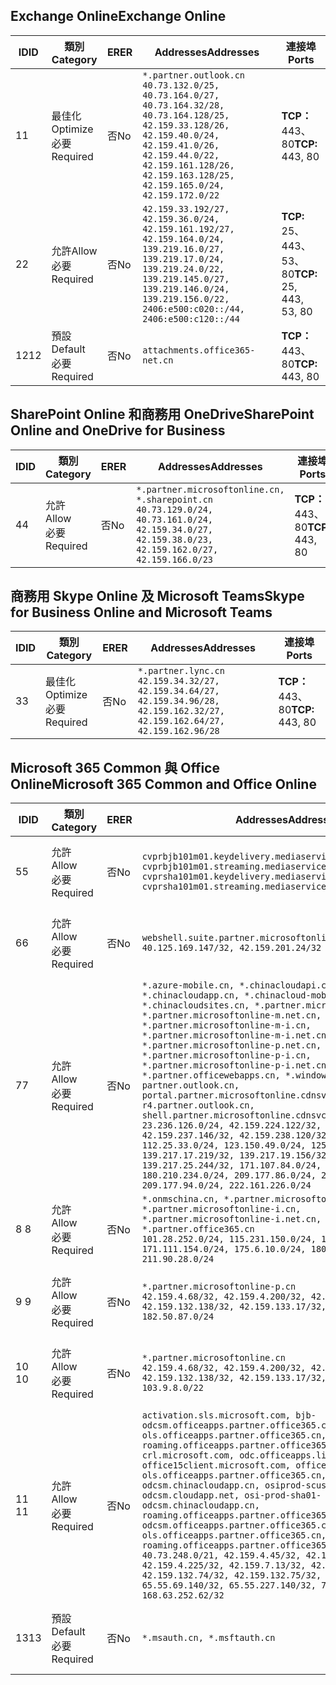 <!--THIS FILE IS AUTOMATICALLY GENERATED. MANUAL CHANGES WILL BE OVERWRITTEN.-->
<!--Please contact the Office 365 Endpoints team with any questions.-->
<!--China endpoints version 2019072900-->
<!--File generated 2019-07-29 11:00:19.8043-->

## <a name="exchange-online"></a><span data-ttu-id="b9f61-101">Exchange Online</span><span class="sxs-lookup"><span data-stu-id="b9f61-101">Exchange Online</span></span>

<span data-ttu-id="b9f61-102">ID</span><span class="sxs-lookup"><span data-stu-id="b9f61-102">ID</span></span> | <span data-ttu-id="b9f61-103">類別</span><span class="sxs-lookup"><span data-stu-id="b9f61-103">Category</span></span> | <span data-ttu-id="b9f61-104">ER</span><span class="sxs-lookup"><span data-stu-id="b9f61-104">ER</span></span> | <span data-ttu-id="b9f61-105">Addresses</span><span class="sxs-lookup"><span data-stu-id="b9f61-105">Addresses</span></span> | <span data-ttu-id="b9f61-106">連接埠</span><span class="sxs-lookup"><span data-stu-id="b9f61-106">Ports</span></span>
-- | -------------------- | -- | --------------------------------------------------------------------------------------------------------------------------------------------------------------------------------------------------------------------------------------- | ------------------------
<span data-ttu-id="b9f61-107">1</span><span class="sxs-lookup"><span data-stu-id="b9f61-107">1</span></span> | <span data-ttu-id="b9f61-108">最佳化</span><span class="sxs-lookup"><span data-stu-id="b9f61-108">Optimize</span></span><BR><span data-ttu-id="b9f61-109">必要</span><span class="sxs-lookup"><span data-stu-id="b9f61-109">Required</span></span> | <span data-ttu-id="b9f61-110">否</span><span class="sxs-lookup"><span data-stu-id="b9f61-110">No</span></span> | `*.partner.outlook.cn`<BR>`40.73.132.0/25, 40.73.164.0/27, 40.73.164.32/28, 40.73.164.128/25, 42.159.33.128/26, 42.159.40.0/24, 42.159.41.0/26, 42.159.44.0/22, 42.159.161.128/26, 42.159.163.128/25, 42.159.165.0/24, 42.159.172.0/22` | <span data-ttu-id="b9f61-111">**TCP：** 443、80</span><span class="sxs-lookup"><span data-stu-id="b9f61-111">**TCP:** 443, 80</span></span>
<span data-ttu-id="b9f61-112">2</span><span class="sxs-lookup"><span data-stu-id="b9f61-112">2</span></span> | <span data-ttu-id="b9f61-113">允許</span><span class="sxs-lookup"><span data-stu-id="b9f61-113">Allow</span></span><BR><span data-ttu-id="b9f61-114">必要</span><span class="sxs-lookup"><span data-stu-id="b9f61-114">Required</span></span> | <span data-ttu-id="b9f61-115">否</span><span class="sxs-lookup"><span data-stu-id="b9f61-115">No</span></span> | `42.159.33.192/27, 42.159.36.0/24, 42.159.161.192/27, 42.159.164.0/24, 139.219.16.0/27, 139.219.17.0/24, 139.219.24.0/22, 139.219.145.0/27, 139.219.146.0/24, 139.219.156.0/22, 2406:e500:c020::/44, 2406:e500:c120::/44` | <span data-ttu-id="b9f61-116">**TCP:** 25、 443、 53、 80</span><span class="sxs-lookup"><span data-stu-id="b9f61-116">**TCP:** 25, 443, 53, 80</span></span>
<span data-ttu-id="b9f61-117">12</span><span class="sxs-lookup"><span data-stu-id="b9f61-117">12</span></span> | <span data-ttu-id="b9f61-118">預設</span><span class="sxs-lookup"><span data-stu-id="b9f61-118">Default</span></span><BR><span data-ttu-id="b9f61-119">必要</span><span class="sxs-lookup"><span data-stu-id="b9f61-119">Required</span></span> | <span data-ttu-id="b9f61-120">否</span><span class="sxs-lookup"><span data-stu-id="b9f61-120">No</span></span> | `attachments.office365-net.cn` | <span data-ttu-id="b9f61-121">**TCP：** 443、80</span><span class="sxs-lookup"><span data-stu-id="b9f61-121">**TCP:** 443, 80</span></span>

## <a name="sharepoint-online-and-onedrive-for-business"></a><span data-ttu-id="b9f61-122">SharePoint Online 和商務用 OneDrive</span><span class="sxs-lookup"><span data-stu-id="b9f61-122">SharePoint Online and OneDrive for Business</span></span>

<span data-ttu-id="b9f61-123">ID</span><span class="sxs-lookup"><span data-stu-id="b9f61-123">ID</span></span> | <span data-ttu-id="b9f61-124">類別</span><span class="sxs-lookup"><span data-stu-id="b9f61-124">Category</span></span> | <span data-ttu-id="b9f61-125">ER</span><span class="sxs-lookup"><span data-stu-id="b9f61-125">ER</span></span> | <span data-ttu-id="b9f61-126">Addresses</span><span class="sxs-lookup"><span data-stu-id="b9f61-126">Addresses</span></span> | <span data-ttu-id="b9f61-127">連接埠</span><span class="sxs-lookup"><span data-stu-id="b9f61-127">Ports</span></span>
-- | ----------------- | -- | ----------------------------------------------------------------------------------------------------------------------------------------------------- | ----------------
<span data-ttu-id="b9f61-128">4</span><span class="sxs-lookup"><span data-stu-id="b9f61-128">4</span></span> | <span data-ttu-id="b9f61-129">允許</span><span class="sxs-lookup"><span data-stu-id="b9f61-129">Allow</span></span><BR><span data-ttu-id="b9f61-130">必要</span><span class="sxs-lookup"><span data-stu-id="b9f61-130">Required</span></span> | <span data-ttu-id="b9f61-131">否</span><span class="sxs-lookup"><span data-stu-id="b9f61-131">No</span></span> | `*.partner.microsoftonline.cn, *.sharepoint.cn`<BR>`40.73.129.0/24, 40.73.161.0/24, 42.159.34.0/27, 42.159.38.0/23, 42.159.162.0/27, 42.159.166.0/23` | <span data-ttu-id="b9f61-132">**TCP：** 443、80</span><span class="sxs-lookup"><span data-stu-id="b9f61-132">**TCP:** 443, 80</span></span>

## <a name="skype-for-business-online-and-microsoft-teams"></a><span data-ttu-id="b9f61-133">商務用 Skype Online 及 Microsoft Teams</span><span class="sxs-lookup"><span data-stu-id="b9f61-133">Skype for Business Online and Microsoft Teams</span></span>

<span data-ttu-id="b9f61-134">ID</span><span class="sxs-lookup"><span data-stu-id="b9f61-134">ID</span></span> | <span data-ttu-id="b9f61-135">類別</span><span class="sxs-lookup"><span data-stu-id="b9f61-135">Category</span></span> | <span data-ttu-id="b9f61-136">ER</span><span class="sxs-lookup"><span data-stu-id="b9f61-136">ER</span></span> | <span data-ttu-id="b9f61-137">Addresses</span><span class="sxs-lookup"><span data-stu-id="b9f61-137">Addresses</span></span> | <span data-ttu-id="b9f61-138">連接埠</span><span class="sxs-lookup"><span data-stu-id="b9f61-138">Ports</span></span>
-- | -------------------- | -- | -------------------------------------------------------------------------------------------------------------------------------- | ----------------
<span data-ttu-id="b9f61-139">3</span><span class="sxs-lookup"><span data-stu-id="b9f61-139">3</span></span> | <span data-ttu-id="b9f61-140">最佳化</span><span class="sxs-lookup"><span data-stu-id="b9f61-140">Optimize</span></span><BR><span data-ttu-id="b9f61-141">必要</span><span class="sxs-lookup"><span data-stu-id="b9f61-141">Required</span></span> | <span data-ttu-id="b9f61-142">否</span><span class="sxs-lookup"><span data-stu-id="b9f61-142">No</span></span> | `*.partner.lync.cn`<BR>`42.159.34.32/27, 42.159.34.64/27, 42.159.34.96/28, 42.159.162.32/27, 42.159.162.64/27, 42.159.162.96/28` | <span data-ttu-id="b9f61-143">**TCP：** 443、80</span><span class="sxs-lookup"><span data-stu-id="b9f61-143">**TCP:** 443, 80</span></span>

## <a name="microsoft-365-common-and-office-online"></a><span data-ttu-id="b9f61-144">Microsoft 365 Common 與 Office Online</span><span class="sxs-lookup"><span data-stu-id="b9f61-144">Microsoft 365 Common and Office Online</span></span>

<span data-ttu-id="b9f61-145">ID</span><span class="sxs-lookup"><span data-stu-id="b9f61-145">ID</span></span> | <span data-ttu-id="b9f61-146">類別</span><span class="sxs-lookup"><span data-stu-id="b9f61-146">Category</span></span> | <span data-ttu-id="b9f61-147">ER</span><span class="sxs-lookup"><span data-stu-id="b9f61-147">ER</span></span> | <span data-ttu-id="b9f61-148">Addresses</span><span class="sxs-lookup"><span data-stu-id="b9f61-148">Addresses</span></span> | <span data-ttu-id="b9f61-149">連接埠</span><span class="sxs-lookup"><span data-stu-id="b9f61-149">Ports</span></span>
-- | ------------------- | -- | ---------------------------------------------------------------------------------------------------------------------------------------------------------------------------------------------------------------------------------------------------------------------------------------------------------------------------------------------------------------------------------------------------------------------------------------------------------------------------------------------------------------------------------------------------------------------------------------------------------------------------------------------------------------------------------------------------------------------------------------------------------------------------------------------------------------------------------------------------------------------------------------------------------------------- | ----------------
<span data-ttu-id="b9f61-150">5</span><span class="sxs-lookup"><span data-stu-id="b9f61-150">5</span></span> | <span data-ttu-id="b9f61-151">允許</span><span class="sxs-lookup"><span data-stu-id="b9f61-151">Allow</span></span><BR><span data-ttu-id="b9f61-152">必要</span><span class="sxs-lookup"><span data-stu-id="b9f61-152">Required</span></span> | <span data-ttu-id="b9f61-153">否</span><span class="sxs-lookup"><span data-stu-id="b9f61-153">No</span></span> | `cvprbjb101m01.keydelivery.mediaservices.chinacloudapi.cn, cvprbjb101m01.streaming.mediaservices.chinacloudapi.cn, cvprsha101m01.keydelivery.mediaservices.chinacloudapi.cn, cvprsha101m01.streaming.mediaservices.chinacloudapi.cn` | <span data-ttu-id="b9f61-154">**TCP：** 443、80</span><span class="sxs-lookup"><span data-stu-id="b9f61-154">**TCP:** 443, 80</span></span>
<span data-ttu-id="b9f61-155">6</span><span class="sxs-lookup"><span data-stu-id="b9f61-155">6</span></span> | <span data-ttu-id="b9f61-156">允許</span><span class="sxs-lookup"><span data-stu-id="b9f61-156">Allow</span></span><BR><span data-ttu-id="b9f61-157">必要</span><span class="sxs-lookup"><span data-stu-id="b9f61-157">Required</span></span> | <span data-ttu-id="b9f61-158">否</span><span class="sxs-lookup"><span data-stu-id="b9f61-158">No</span></span> | `webshell.suite.partner.microsoftonline.cn`<BR>`40.125.169.147/32, 42.159.201.24/32` | <span data-ttu-id="b9f61-159">**TCP：** 443、80</span><span class="sxs-lookup"><span data-stu-id="b9f61-159">**TCP:** 443, 80</span></span>
<span data-ttu-id="b9f61-160">7</span><span class="sxs-lookup"><span data-stu-id="b9f61-160">7</span></span> | <span data-ttu-id="b9f61-161">允許</span><span class="sxs-lookup"><span data-stu-id="b9f61-161">Allow</span></span><BR><span data-ttu-id="b9f61-162">必要</span><span class="sxs-lookup"><span data-stu-id="b9f61-162">Required</span></span> | <span data-ttu-id="b9f61-163">否</span><span class="sxs-lookup"><span data-stu-id="b9f61-163">No</span></span> | `*.azure-mobile.cn, *.chinacloudapi.cn, *.chinacloudapp.cn, *.chinacloud-mobile.cn, *.chinacloudsites.cn, *.partner.microsoftonline-m.cn, *.partner.microsoftonline-m.net.cn, *.partner.microsoftonline-m-i.cn, *.partner.microsoftonline-m-i.net.cn, *.partner.microsoftonline-p.net.cn, *.partner.microsoftonline-p-i.cn, *.partner.microsoftonline-p-i.net.cn, *.partner.officewebapps.cn, *.windowsazure.cn, partner.outlook.cn, portal.partner.microsoftonline.cdnsvc.com, r4.partner.outlook.cn, shell.partner.microsoftonline.cdnsvc.com`<BR>`23.236.126.0/24, 42.159.224.122/32, 42.159.233.91/32, 42.159.237.146/32, 42.159.238.120/32, 58.68.168.0/24, 112.25.33.0/24, 123.150.49.0/24, 125.65.247.0/24, 139.217.17.219/32, 139.217.19.156/32, 139.217.21.3/32, 139.217.25.244/32, 171.107.84.0/24, 180.210.232.0/24, 180.210.234.0/24, 209.177.86.0/24, 209.177.90.0/24, 209.177.94.0/24, 222.161.226.0/24` | <span data-ttu-id="b9f61-164">**TCP：** 443、80</span><span class="sxs-lookup"><span data-stu-id="b9f61-164">**TCP:** 443, 80</span></span>
<span data-ttu-id="b9f61-165">8 </span><span class="sxs-lookup"><span data-stu-id="b9f61-165">8</span></span> | <span data-ttu-id="b9f61-166">允許</span><span class="sxs-lookup"><span data-stu-id="b9f61-166">Allow</span></span><BR><span data-ttu-id="b9f61-167">必要</span><span class="sxs-lookup"><span data-stu-id="b9f61-167">Required</span></span> | <span data-ttu-id="b9f61-168">否</span><span class="sxs-lookup"><span data-stu-id="b9f61-168">No</span></span> | `*.onmschina.cn, *.partner.microsoftonline.net.cn, *.partner.microsoftonline-i.cn, *.partner.microsoftonline-i.net.cn, *.partner.office365.cn`<BR>`101.28.252.0/24, 115.231.150.0/24, 123.235.32.0/24, 171.111.154.0/24, 175.6.10.0/24, 180.210.229.0/24, 211.90.28.0/24` | <span data-ttu-id="b9f61-169">**TCP：** 443、80</span><span class="sxs-lookup"><span data-stu-id="b9f61-169">**TCP:** 443, 80</span></span>
<span data-ttu-id="b9f61-170">9 </span><span class="sxs-lookup"><span data-stu-id="b9f61-170">9</span></span> | <span data-ttu-id="b9f61-171">允許</span><span class="sxs-lookup"><span data-stu-id="b9f61-171">Allow</span></span><BR><span data-ttu-id="b9f61-172">必要</span><span class="sxs-lookup"><span data-stu-id="b9f61-172">Required</span></span> | <span data-ttu-id="b9f61-173">否</span><span class="sxs-lookup"><span data-stu-id="b9f61-173">No</span></span> | `*.partner.microsoftonline-p.cn`<BR>`42.159.4.68/32, 42.159.4.200/32, 42.159.7.156/32, 42.159.132.138/32, 42.159.133.17/32, 42.159.135.78/32, 182.50.87.0/24` | <span data-ttu-id="b9f61-174">**TCP：** 443、80</span><span class="sxs-lookup"><span data-stu-id="b9f61-174">**TCP:** 443, 80</span></span>
<span data-ttu-id="b9f61-175">10 </span><span class="sxs-lookup"><span data-stu-id="b9f61-175">10</span></span> | <span data-ttu-id="b9f61-176">允許</span><span class="sxs-lookup"><span data-stu-id="b9f61-176">Allow</span></span><BR><span data-ttu-id="b9f61-177">必要</span><span class="sxs-lookup"><span data-stu-id="b9f61-177">Required</span></span> | <span data-ttu-id="b9f61-178">否</span><span class="sxs-lookup"><span data-stu-id="b9f61-178">No</span></span> | `*.partner.microsoftonline.cn`<BR>`42.159.4.68/32, 42.159.4.200/32, 42.159.7.156/32, 42.159.132.138/32, 42.159.133.17/32, 42.159.135.78/32, 103.9.8.0/22` | <span data-ttu-id="b9f61-179">**TCP：** 443、80</span><span class="sxs-lookup"><span data-stu-id="b9f61-179">**TCP:** 443, 80</span></span>
<span data-ttu-id="b9f61-180">11 </span><span class="sxs-lookup"><span data-stu-id="b9f61-180">11</span></span> | <span data-ttu-id="b9f61-181">允許</span><span class="sxs-lookup"><span data-stu-id="b9f61-181">Allow</span></span><BR><span data-ttu-id="b9f61-182">必要</span><span class="sxs-lookup"><span data-stu-id="b9f61-182">Required</span></span> | <span data-ttu-id="b9f61-183">否</span><span class="sxs-lookup"><span data-stu-id="b9f61-183">No</span></span> | `activation.sls.microsoft.com, bjb-odcsm.officeapps.partner.office365.cn, bjb-ols.officeapps.partner.office365.cn, bjb-roaming.officeapps.partner.office365.cn, crl.microsoft.com, odc.officeapps.live.com, office15client.microsoft.com, officecdn.microsoft.com, ols.officeapps.partner.office365.cn, osi-prod-bjb01-odcsm.chinacloudapp.cn, osiprod-scus01-odcsm.cloudapp.net, osi-prod-sha01-odcsm.chinacloudapp.cn, roaming.officeapps.partner.office365.cn, sha-odcsm.officeapps.partner.office365.cn, sha-ols.officeapps.partner.office365.cn, sha-roaming.officeapps.partner.office365.cn`<BR>`40.73.248.0/21, 42.159.4.45/32, 42.159.4.50/32, 42.159.4.225/32, 42.159.7.13/32, 42.159.132.73/32, 42.159.132.74/32, 42.159.132.75/32, 65.52.98.231/32, 65.55.69.140/32, 65.55.227.140/32, 70.37.81.47/32, 168.63.252.62/32` | <span data-ttu-id="b9f61-184">**TCP：** 443、80</span><span class="sxs-lookup"><span data-stu-id="b9f61-184">**TCP:** 443, 80</span></span>
<span data-ttu-id="b9f61-185">13</span><span class="sxs-lookup"><span data-stu-id="b9f61-185">13</span></span> | <span data-ttu-id="b9f61-186">預設</span><span class="sxs-lookup"><span data-stu-id="b9f61-186">Default</span></span><BR><span data-ttu-id="b9f61-187">必要</span><span class="sxs-lookup"><span data-stu-id="b9f61-187">Required</span></span> | <span data-ttu-id="b9f61-188">否</span><span class="sxs-lookup"><span data-stu-id="b9f61-188">No</span></span> | `*.msauth.cn, *.msftauth.cn` | <span data-ttu-id="b9f61-189">**TCP：** 443、80</span><span class="sxs-lookup"><span data-stu-id="b9f61-189">**TCP:** 443, 80</span></span>
